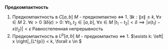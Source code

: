 **Предкомпактность**
1. Предкомпактность в $C\left[ a, b \right]$
	$M$ - предкомпактно $\iff$
		1. $\exists k: \left\| x \right\| \leq k, \forall x \in M$
		2. $\forall \epsilon > 0\ \exists \delta \left( \epsilon \right) > 0:\ \forall t_{1}, t_{2} \in \left[ a, b \right],\ \forall x \in M\ \left| t_{1} - t_{2} \right| < \delta \implies \left| x\left( t_{1} \right) - x\left( t_{2} \right) \right| < \epsilon$
		   Равностепенная непрерывность
2. Предкомпактность в $L^{p}\left[ a, b \right]$
	$M$ - предкомпактно $\iff$
		1. $\exists k: \left\| x \right\|_{L^{p}} < k, \forall x \in $